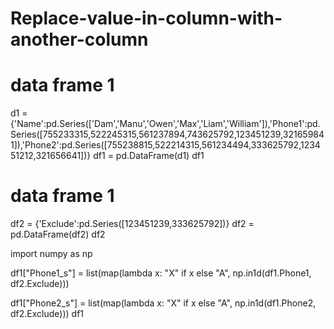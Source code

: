 # Replace-value-in-column-with-another-column


# data frame 1
d1 = {'Name':pd.Series(['Dam','Manu','Owen','Max','Liam','William']),'Phone1':pd.Series([755233315,522245315,561237894,743625792,123451239,321659841]),'Phone2':pd.Series([755238815,522214315,561234494,333625792,123451212,321656641])}
df1 = pd.DataFrame(d1)
df1

# data frame 1
df2 = {'Exclude':pd.Series([123451239,333625792])}
df2 = pd.DataFrame(df2)
df2


import numpy as np

df1["Phone1_s"] = list(map(lambda x: "X" if x else "A", np.in1d(df1.Phone1, df2.Exclude)))

df1["Phone2_s"] = list(map(lambda x: "X" if x else "A", np.in1d(df1.Phone2, df2.Exclude)))
df1

